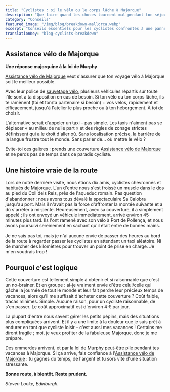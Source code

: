 ```yaml
---
title: "Cyclistes : si le vélo ou le corps lâche à Majorque"
description: "Que faire quand les choses tournent mal pendant ton séjour vélo à Majorque"
category: "Conseils"
featured_image: "/img/blog/breakdown-mallorca.webp"
excerpt: "Conseils essentiels pour les cyclistes confrontés à une panne mécanique ou à une blessure à Majorque. Qui appeler, où aller et comment obtenir de l'aide quand tu en as le plus besoin."
translationKey: "blog-cyclists-breakdown"
---
```


## Assistance vélo de Majorque

**Une réponse majorquine à la loi de Murphy**

<a href="https://mallorcacycleshuttle.company.site/products/Rescue-&-Recovery-c15728236" target="_blank">Assistance vélo de Majorque</a> veut s'assurer que ton voyage vélo à Majorque soit le meilleur possible.

Avec leur police de <a href="https://mallorcacycleshuttle.company.site/products/Rescue-&-Recovery-c15728236" target="_blank">sauvetage vélo</a>, plusieurs véhicules répartis sur toute l'île sont à ta disposition en cas de besoin. Si ton vélo ou ton corps lâche, ils te ramènent (toi et ton/ta partenaire si besoin) + vos vélos, rapidement et efficacement, jusqu'à l'atelier le plus proche ou à ton hébergement. À toi de choisir.

L'alternative serait d'appeler un taxi – pas simple. Les taxis n'aiment pas se déplacer « au milieu de nulle part » et des règles de zonage strictes définissent qui a le droit d'aller où. Sans localisation précise, la barrière de la langue frustre tout le monde. Sans parler de… où mettre le vélo ?

Évite-toi ces galères : prends une couverture <a href="https://mallorcacycleshuttle.company.site/products/Rescue-&-Recovery-c15728236" target="_blank">Assistance vélo de Majorque</a> et ne perds pas de temps dans ce paradis cycliste.

## Une histoire vraie de la route

Lors de notre dernière visite, nous étions dix amis, cyclistes chevronnés et habitués de Majorque. L'un d'entre nous s'est froissé un muscle dans le dos au pied du Coll dels Reis, près de l'aqueduc romain. Pas question d'abandonner : nous avons tous dévalé la spectaculaire Sa Calobra jusqu'au port. Mais il n'avait pas la force d'affronter la montée suivante et a dû s'arrêter à mi-pente. Heureusement, avec sa couverture, il a simplement appelé ; ils ont envoyé un véhicule immédiatement, arrivé environ 45 minutes plus tard. Ils l'ont ramené avec son vélo à Port de Pollença, et nous avons poursuivi sereinement en sachant qu'il était entre de bonnes mains.

Je ne sais pas toi, mais je n'ai aucune envie de passer des heures au bord de la route à regarder passer les cyclistes en attendant un taxi aléatoire. Ni de marcher des kilomètres pour trouver un point de prise en charge. Je m'en voudrais trop !

## Pourquoi c'est logique

Cette couverture est tellement simple à obtenir et si raisonnable que c'est un no-brainer. Et en groupe : ai-je vraiment envie d'être celui/celle qui gâche la journée de tout le monde et leur fait perdre leur précieux temps de vacances, alors qu'il me suffisait d'acheter cette couverture ? Coût faible, tracas minimes. Simple. Aucune raison, pour un cycliste raisonnable, de s'en passer. Le coût approximatif est d'environ 4 € par jour.

La plupart d'entre nous savent gérer les petits pépins, mais des situations plus compliquées arrivent. Et il y a une limite à la douleur que je suis prêt à endurer en tant que cycliste loisir – c'est aussi mes vacances ! Certains me diront fragile ; moi, je veux profiter de la fabuleuse Majorque, donc je me prépare.

Des emmerdes arrivent, et par la loi de Murphy peut-être pile pendant tes vacances à Majorque. Si ça arrive, fais confiance à l'<a href="https://mallorcacycleshuttle.company.site/products/Rescue-&-Recovery-c15728236" target="_blank">Assistance vélo de Majorque</a> : tu gagnes du temps, de l'argent et tu sors vite d'une situation stressante.

**Bonne route, à bientôt. Reste prudent.**

*Steven Locke, Edinburgh.*
